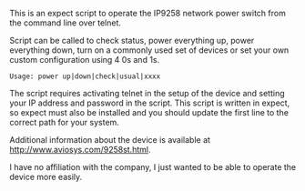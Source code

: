 This is an expect script to operate the IP9258 network power switch from the command line over telnet.

Script can be called to check status, power everything up, power everything down, turn on a commonly used set of devices or set your own custom configuration using 4 0s and 1s.
	
	Usage: power up|down|check|usual|xxxx

The script requires activating telnet in the setup of the device and setting your IP address and password in the script. This script is written in expect, so expect must also be installed and you should update the first line to the correct path for your system.

Additional information about the device is available at http://www.aviosys.com/9258st.html.

I have no affiliation with the company, I just wanted to be able to operate the device more easily.

